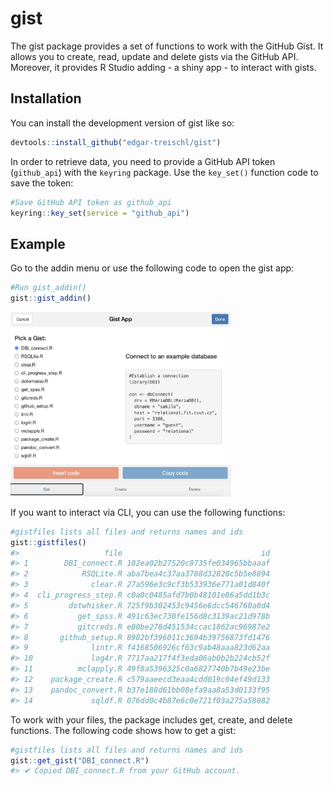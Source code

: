 
<!-- README.md is generated from README.Rmd. Please edit that file -->

# gist

<!-- badges: start -->
<!-- badges: end -->

The gist package provides a set of functions to work with the GitHub
Gist. It allows you to create, read, update and delete gists via the
GitHub API. Moreover, it provides R Studio adding - a shiny app - to
interact with gists.

## Installation

You can install the development version of gist like so:

``` r
devtools::install_github("edgar-treischl/gist")
```

In order to retrieve data, you need to provide a GitHub API token
(`github_api`) with the `keyring` package. Use the `key_set()` function
code to save the token:

``` r
#Save GitHub API token as github_api
keyring::key_set(service = "github_api")
```

## Example

Go to the addin menu or use the following code to open the gist app:

``` r
#Run gist_addin()
gist::gist_addin()
```

<img src="man/figures/gistapp.png" style="width:70.0%" />

If you want to interact via CLI, you can use the following functions:

``` r
#gistfiles lists all files and returns names and ids
gist::gistfiles()
#>                   file                               id
#> 1        DBI_connect.R 102ea02b27520c8735fe034965bbaaaf
#> 2            RSQLite.R aba7bea4c37aa3788d32820c5b5e8894
#> 3              clear.R 27a596e3c9cf3b533936e771a01d840f
#> 4  cli_progress_step.R c0a0c0485afd7b0b48101e86a5dd1b3c
#> 5         dotwhisker.R 725f9b302453c9456e6dcc546760a0d4
#> 6           get_spss.R 491c63ec730fe156d8c3139ac21d978b
#> 7           gitcreds.R e00be278d451534ccac1862ac96987e2
#> 8       github_setup.R 8982bf396011c3694b39756873fd1476
#> 9              lintr.R f4168506926cf63c9ab48aaa823d62aa
#> 10             log4r.R 7717aa217f4f3eda06ab0b2b224cb52f
#> 11          mclapply.R 49f8a5396325c0a6827740b7b49e23be
#> 12    package_create.R c579aaeecd3eaa4cdd019c04ef49d133
#> 13    pandoc_convert.R b37e188d61bb08efa9aa8a53d0133f95
#> 14             sqldf.R 076dd0c4b87e6c0e721f03a275a58082
```

To work with your files, the package includes get, create, and delete
functions. The following code shows how to get a gist:

``` r
#gistfiles lists all files and returns names and ids
gist::get_gist("DBI_connect.R")
#> ✔ Copied DBI_connect.R from your GitHub account.
```
